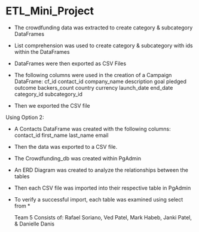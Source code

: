 # ETL_Mini_Project

- The crowdfunding data was extracted to create category & subcategory DataFrames
- List comprehension was used to create category & subcategory with ids within the DataFrames
- DataFrames were then exported as CSV Files

- The following columns were used in the creation of a Campaign DataFrame: cf_id	contact_id	company_name	description	goal	pledged	outcome	backers_count	country	currency	launch_date	end_date	category_id	subcategory_id
- Then we exported the CSV file

Using Option 2:
- A Contacts DataFrame was created with the following columns: contact_id	first_name	last_name	email
- Then the data was exported to a CSV file.

- The Crowdfunding_db was created within PgAdmin
- An ERD Diagram was created to analyze the relationships between the tables
- Then each CSV file was imported into their respective table in PgAdmin
- To verify a successful import, each table was examined using select from *

  Team 5 Consists of:
  Rafael Soriano, Ved Patel, Mark Habeb, Janki Patel, & Danielle Danis
